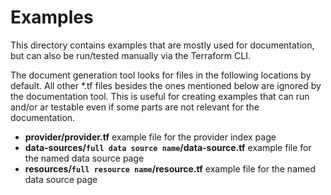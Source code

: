 # Examples

This directory contains examples that are mostly used for documentation, but can also be run/tested manually via the
Terraform CLI.

The document generation tool looks for files in the following locations by default. All other *.tf files besides the
ones mentioned below are ignored by the documentation tool. This is useful for creating examples that can run and/or ar
testable even if some parts are not relevant for the documentation.

* **provider/provider.tf** example file for the provider index page
* **data-sources/`full data source name`/data-source.tf** example file for the named data source page
* **resources/`full resource name`/resource.tf** example file for the named data source page
